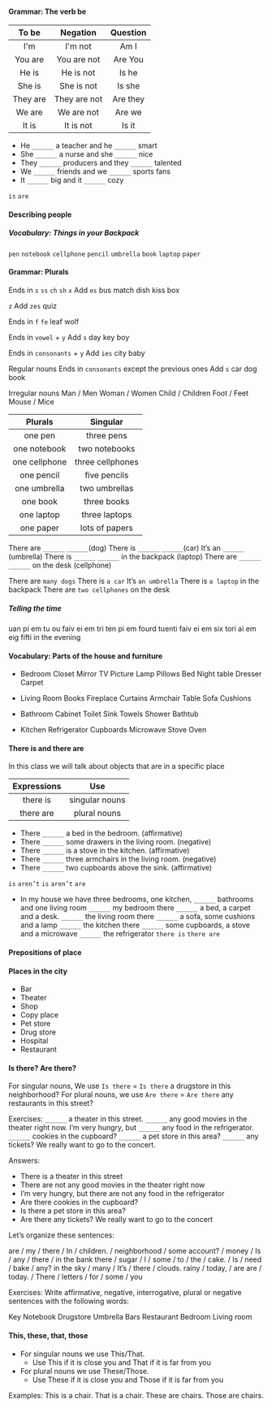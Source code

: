 #### Grammar: The verb be

|To be|Negation|Question|
|:-:|:-:|:-:|
|I'm|I'm not|Am I|
|You are|You are not|Are You|
|He is|He is not|Is he|
|She is |She is  not|Is she |
|They are|They are not|Are they|
|We are |We are  not|Are we |
|It is|It is not|Is it|

- He `______` a teacher and he `______` smart
- She `______` a nurse and she `______` nice
- They `______` producers and they `______` talented
- We `______` friends and we `______` sports fans
- It `______` big and it `______` cozy

`is` `are`

#### Describing people

##### Vocabulary: Things in your Backpack
`pen` `notebook` `cellphone` `pencil` `umbrella` `book` `laptop` `paper`


#### Grammar: Plurals

Ends in
`s` `ss` `ch` `sh` `x`
Add `es`
bus
match
dish
kiss
box


`z`
Add `zes`
quiz

Ends in
`f` `fe`
leaf
wolf

Ends in
`vowel` + `y`
Add `s`
day
key
boy

Ends in
`consonants` + `y`
Add `ies`
city
baby

Regular nouns
Ends in `consonants` except the previous ones
Add `s`
car
dog
book

Irregular nouns
Man / Men
Woman / Women
Child / Children
Foot / Feet
Mouse / Mice

|Plurals|Singular|
|:-:|:-:|
|one pen|three pens|
|one notebook|two notebooks|
|one cellphone|three cellphones|
|one pencil|five pencils|
|one umbrella|two umbrellas|
|one book|three books|
|one laptop|three laptops|
|one paper|lots of papers|

There are `______` `______`(dog)
There is `______` `______`(car)
It’s an `______` (umbrella)
There is `______` `______` in the backpack (laptop)
There are `______` `______` on the desk (cellphone)

There are `many dogs`
There is `a car`
It’s `an umbrella`
There is `a laptop` in the backpack
There are `two cellphones` on the desk

##### Telling the time

uan pi em
tu ou faiv ei em
tri ten pi em
fourd tuenti faiv ei em
six tori ai em
eig fifti in the evening

#### Vocabulary: Parts of the house and furniture

- Bedroom
   Closet
   Mirror
   TV
   Picture
   Lamp
   Pillows
   Bed
   Night table
   Dresser
   Carpet

- Living Room
   Books
   Fireplace
   Curtains
   Armchair
   Table
   Sofa
   Cushions

- Bathroom
   Cabinet
   Toilet
   Sink
   Towels
   Shower
   Bathtub

- Kitchen
   Refrigerator
   Cupboards
   Microwave
   Stove
   Oven

#### There is and there are
In this class we will talk about objects that are in a specific place

|Expressions|Use|
|:-:|:-:|
|there is|singular nouns|
|there are|plural nouns|

- There `______` a bed in the bedroom. (affirmative)
- There `______` some drawers in the living room. (negative)
- There `______` is a stove in the kitchen. (affirmative)
- There `______` three armchairs in the living room. (negative)
- There `______` two cupboards above the sink. (affirmative)

`is` `aren’t` `is` `aren’t` `are`

- In my house we have three bedrooms, one kitchen, `______` bathrooms and one living room
`______` my bedroom there `______` a bed, a carpet and a desk.
`______` the living room there `______` a sofa, some cushions and a lamp `______` the kitchen there `______` some cupboards, a stove and a microwave `______` the refrigerator
`there is` `there are`

#### Prepositions of place

#### Places in the city
- Bar
- Theater
- Shop
- Copy place
- Pet store
- Drug store
- Hospital
- Restaurant

#### Is there? Are there?

For singular nouns, We use `Is there` = `Is there` a drugstore in this neighborhood?
For plural nouns, we use `Are there` =  `Are there` any restaurants in this street?

Exercises:
`______` a theater in this street.
`______` any good movies in the theater right now.
I’m very hungry, but `______` any food in the refrigerator.
`______` cookies in the cupboard?
`______` a pet store in this area?
`______` any tickets? We really want to go to the concert.

Answers:
- There is a theater in this street
- There are not any good movies in the theater right now
- I’m very hungry, but there are not any food in the refrigerator
- Are there cookies in the cupboard?
- Is there a pet store in this area?
- Are there any tickets? We really want to go to the concert

Let’s organize these sentences:

are / my / there / In / children. / neighborhood / some
account? / money / Is / any / there / in the bank
there / sugar / I / some / to / the / cake. / Is / need / bake / any?
in the sky / many / It’s / there / clouds. rainy / today, / are
are / today. / There / letters / for / some / you

Exercises:
Write affirmative, negative, interrogative, plural or negative sentences with the following words:

Key
Notebook
Drugstore
Umbrella
Bars
Restaurant
Bedroom
Living room

#### This, these, that, those
- For singular nouns we use This/That.
  - Use This if it is close you and That if it is far from you
- For plural nouns we use These/Those.
  - Use These if it is close you and Those if it is far from you

Examples:
This is a chair.
That is a chair.
These are chairs.
Those are chairs.
